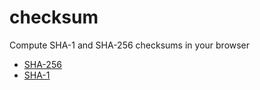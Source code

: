 # checksum
Compute SHA-1 and SHA-256 checksums in your browser

- [SHA-256](https://coins.github.io/sha-256.html)
- [SHA-1](https://coins.github.io/sha-1.html)
